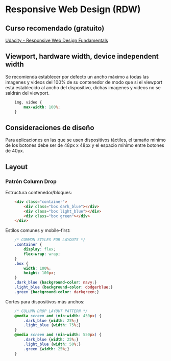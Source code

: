 # Responsive Web Design (RDW)
## Curso recomendado (gratuito)
[Udacity - Responsive Web Design Fundamentals](https://www.udacity.com/course/responsive-web-design-fundamentals--ud893)

## Viewport, hardware width, device independent width

<meta name="viewport" content="width=device-width, initial-scale=1"/>

Se recomienda establecer por defecto un ancho máximo a todas las imagenes y videos del 100% de su contenedor de modo que si el viewport está establecido al ancho del dispositivo, dichas imagenes y vídeos no se saldrán del viewport.
```css
    img, video {
        max-width: 100%;
    }
```
## Consideraciones de diseño
Para aplicaciones en las que se usen dispositivos táctiles, el tamaño minimo de los botones debe ser de 48px x 48px y el espacio mínimo entre botones de 40px.

## Layout

### Patrón Column Drop
Estructura contenedor/bloques:
```html
    <div class="container">
        <div class="box dark_blue"></div>
        <div class="box light_blue"></div>
        <div class="box green"></div>
    </div>
```
Estilos comunes y mobile-first:
```css
    /* COMMON STYLES FOR LAYOUTS */
    .container {
        display: flex;
        flex-wrap: wrap;
    }
    .box {
        width: 100%;
        height: 100px;
    }
    .dark_blue {background-color: navy;}
    .light_blue {background-color: dodgerblue;}
    .green {background-color: darkgreen;}
```
Cortes para dispositivos más anchos:
```css
    /* COLUMN DROP LAYOUT PATTERN */
    @media screen and (min-width: 450px) {
        .dark_blue {width: 25%;}
        .light_blue {width: 75%;}
    }
    @media screen and (min-width: 550px) {
        .dark_blue {width: 25%;}
        .light_blue {width: 50%;}
        .green {width: 25%;}
    }
```
